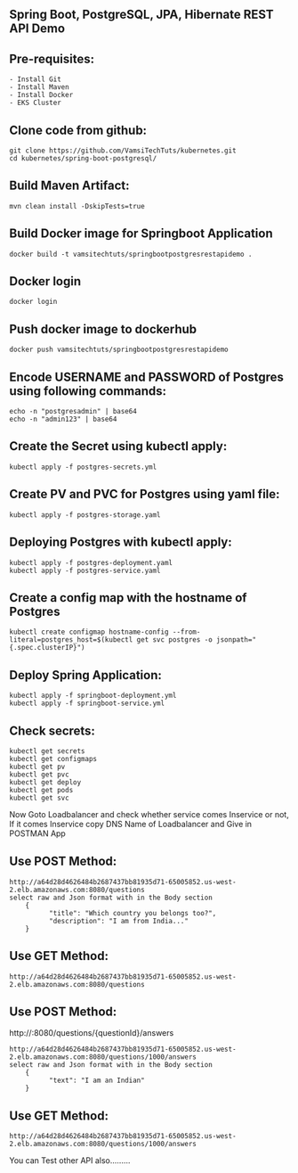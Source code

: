 ## Spring Boot, PostgreSQL, JPA, Hibernate REST API Demo

Pre-requisites:
--------
    - Install Git
    - Install Maven
    - Install Docker
    - EKS Cluster
    
Clone code from github:
-------
    git clone https://github.com/VamsiTechTuts/kubernetes.git
    cd kubernetes/spring-boot-postgresql/
    
Build Maven Artifact:
-------
    mvn clean install -DskipTests=true
 
Build Docker image for Springboot Application
--------------
    docker build -t vamsitechtuts/springbootpostgresrestapidemo .
  
Docker login
-------------
    docker login
    
Push docker image to dockerhub
-----------
    docker push vamsitechtuts/springbootpostgresrestapidemo

Encode USERNAME and PASSWORD of Postgres using following commands:
--------
    echo -n "postgresadmin" | base64
    echo -n "admin123" | base64
Create the Secret using kubectl apply:
-------
    kubectl apply -f postgres-secrets.yml

Create PV and PVC for Postgres using yaml file:
-----
    kubectl apply -f postgres-storage.yaml

Deploying Postgres with kubectl apply:
-----------
    kubectl apply -f postgres-deployment.yaml
    kubectl apply -f postgres-service.yaml

Create a config map with the hostname of Postgres
-------------
    kubectl create configmap hostname-config --from-literal=postgres_host=$(kubectl get svc postgres -o jsonpath="{.spec.clusterIP}")
    
Deploy Spring Application:
--------
    kubectl apply -f springboot-deployment.yml
    kubectl apply -f springboot-service.yml
    
Check secrets:
-------
    kubectl get secrets
    kubectl get configmaps
    kubectl get pv
    kubectl get pvc
    kubectl get deploy
    kubectl get pods
    kubectl get svc
    
Now Goto Loadbalancer and check whether service comes Inservice or not, If it comes Inservice copy DNS Name of Loadbalancer and Give in POSTMAN App

Use POST Method:
--------
    http://a64d28d4626484b2687437bb81935d71-65005852.us-west-2.elb.amazonaws.com:8080/questions
    select raw and Json format with in the Body section
        {
	          "title": "Which country you belongs too?",
	          "description": "I am from India..."
        }
Use GET Method:
-------
    http://a64d28d4626484b2687437bb81935d71-65005852.us-west-2.elb.amazonaws.com:8080/questions
    
Use POST Method:
--------
http://<LoadBalancer-DNS>:8080/questions/{questionId}/answers
    
    http://a64d28d4626484b2687437bb81935d71-65005852.us-west-2.elb.amazonaws.com:8080/questions/1000/answers
    select raw and Json format with in the Body section
        {
	          "text": "I am an Indian"
        }
  
Use GET Method:
-------
    http://a64d28d4626484b2687437bb81935d71-65005852.us-west-2.elb.amazonaws.com:8080/questions/1000/answers

You can Test other API also.........
